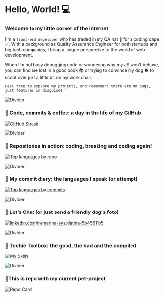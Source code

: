 # Hello, World! 💻

### Welcome to my little corner of the internet

I'm a `front-end developer` who has traded in my QA hat 🚫 for a coding cape ✅. With a background as Quality Assurance Engineer for both startups and big tech companies, I bring a unique perspective to the world of web development.

When I’m not busy debugging code or wondering why my JS won’t behave, you can find me lost in a good book 📚 or trying to convince my dog 🐕 to scoot over just a little bit on my work chair.

`Feel free to explore my projects, and remember: there are no bugs, just features in disguise!`
 
![Divider](https://via.placeholder.com/800x1/CCE5FF/FFFFFF?text=+)

### 📍 Code, commits & coffee: a day in the life of my GitHub
[![GitHub Streak](https://streak-stats.demolab.com?user=stereogamm&theme=github-light&hide_border=true&border_radius=8.8&card_width=477&background=90%2CFFFFFF%2C0074FF&ring=949EEB&fire=FFC16B&currStreakNum=EBAFA4&sideNums=EB9E6E&stroke=EBEBEB)](https://git.io/streak-stats)

![Divider](https://via.placeholder.com/800x1/CCE5FF/FFFFFF?text=+)

### 📍 Repositories in action: coding, breaking and coding again!
![Top languages by repo](https://github-readme-stats.vercel.app/api/top-langs/?username=stereogamm&layout=compact&theme=github_light&langs_count=12&custom_title=Top%20Languages%20by%20my%20repo)


![Divider](https://via.placeholder.com/800x1/CCE5FF/FFFFFF?text=+)

### 📍 My сommit diary: the languages I speak (or attempt)
[![Top languages by commits](https://github-readme-stats.vercel.app/api/top-langs/?username=stereogamm&layout=compact&theme=github_light&hide=css,scss,html,mdx,shell&&custom_title=Top%20Languages%20by%20commits)](https://github.com/anuraghazra/github-readme-stats)

![Divider](https://via.placeholder.com/800x1/CCE5FF/FFFFFF?text=+)

### 📍 Let’s Chat (or just send a friendly dog's foto)
<p align="left">
<a href="https://linkedin.com/in/marina-sysoliatina-5b45611b5" target="blank"><img align="center" src="https://skillicons.dev/icons?i=linkedin&theme=light" alt="linkedin.com/in/marina-sysoliatina-5b45611b5"/></a>
</p>

![Divider](https://via.placeholder.com/800x1/CCE5FF/FFFFFF?text=+)

### 📍 Techie Toolbox: the good, the bad and the compiled
[![My Skills](https://skillicons.dev/icons?i=html,htmx,css,js,ts,webpack,yarn,jest,jquery,figma,babel,cypress,docker,git,github,grafana,elasticsearch,npm,postman,react,redux,sass&theme=light)](https://skillicons.dev)

![Divider](https://via.placeholder.com/800x1/CCE5FF/FFFFFF?text=+)

### 📍This is repo with my current pet-project

![Repo Card](https://github-readme-stats.vercel.app/api/pin/?username=stereogamm&repo=web-shop&theme=ambient_gradient&show_owner=true&hide=issues)

